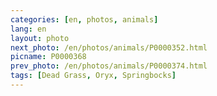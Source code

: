 ```yaml
---
categories: [en, photos, animals]
lang: en
layout: photo
next_photo: /en/photos/animals/P0000352.html
picname: P0000368
prev_photo: /en/photos/animals/P0000374.html
tags: [Dead Grass, Oryx, Springbocks]
---
```

